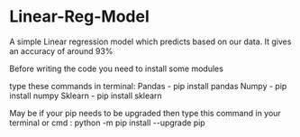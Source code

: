 # Linear-Reg-Model
A simple Linear regression model which predicts based on our data. It gives an accuracy of around 93%

Before writing the code you need to install some modules

type these commands in terminal:
Pandas - pip install pandas
Numpy - pip install numpy
Sklearn - pip install sklearn

May be if your pip needs to be upgraded then type this command in your terminal or cmd : python -m pip install --upgrade pip
